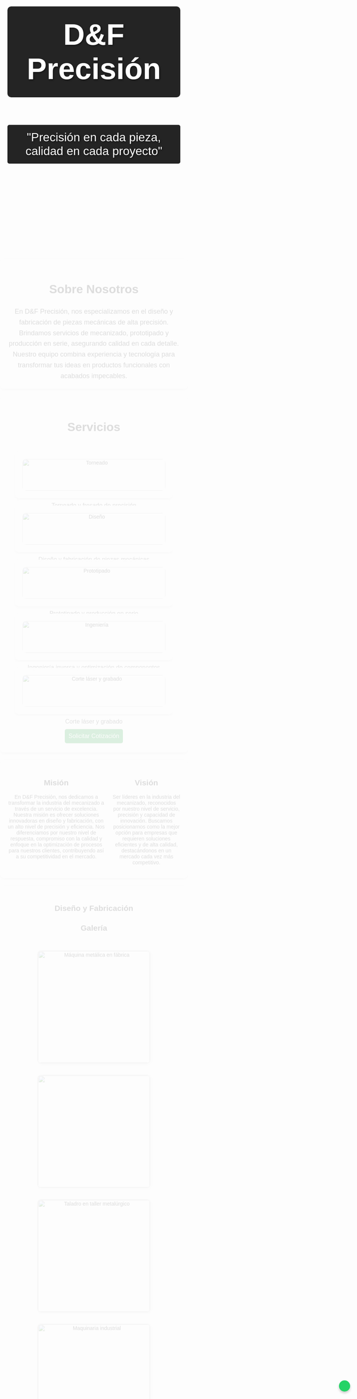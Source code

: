 <html lang="es">
<head>
    <meta charset="UTF-8">
    <meta name="viewport" content="width=device-width, initial-scale=1.0">
    <title>D&F Precisión</title>
    <!-- Favicon -->
    <link rel="apple-touch-icon" sizes="57x57" href="/apple-icon-57x57.png">
    <link rel="apple-touch-icon" sizes="60x60" href="/apple-icon-60x60.png">
    <link rel="apple-touch-icon" sizes="72x72" href="/apple-icon-72x72.png">
    <link rel="apple-touch-icon" sizes="76x76" href="/apple-icon-76x76.png">
    <link rel="apple-touch-icon" sizes="114x114" href="/apple-icon-114x114.png">
    <link rel="apple-touch-icon" sizes="120x120" href="/apple-icon-120x120.png">
    <link rel="apple-touch-icon" sizes="144x144" href="/apple-icon-144x144.png">
    <link rel="apple-touch-icon" sizes="152x152" href="/apple-icon-152x152.png">
    <link rel="apple-touch-icon" sizes="180x180" href="/apple-icon-180x180.png">
    <link rel="icon" type="image/png" sizes="192x192" href="/android-icon-192x192.png">
    <link rel="icon" type="image/png" sizes="32x32" href="/favicon-32x32.png">
    <link rel="icon" type="image/png" sizes="96x96" href="/favicon-96x96.png">
    <link rel="icon" type="image/png" sizes="16x16" href="/favicon-16x16.png">
    <link rel="manifest" href="/manifest.json">
    <meta name="msapplication-TileColor" content="#ffffff">
    <meta name="msapplication-TileImage" content="/ms-icon-144x144.png">
    <meta name="theme-color" content="#ffffff">
    <!-- Fuentes y estilos -->
    <link href="https://fonts.googleapis.com/css2?family=Roboto:wght@400;700&display=swap" rel="stylesheet">
    <link rel="stylesheet" href="https://cdnjs.cloudflare.com/ajax/libs/font-awesome/6.0.0/css/all.min.css">
    <style>
        body {
            font-family: 'Roboto', sans-serif;
            margin: 0;
            padding: 0;
            background-image: url('https://images.unsplash.com/photo-1666634157070-6fd830fb5672?q=80&w=1470&auto=format&fit=crop&ixlib=rb-4.0.3&ixid=M3wxMjA3fDB8MHxwaG90by1wYWdlfHx8fGVufDB8fHx8fA%3D%3D');
            background-size: cover;
            background-position: center;
            background-attachment: fixed;
            color: #333;
        }
        header {
            background-image: url('https://drive.google.com/uc?export=view&id=1TH70Y8t1fN8W5j2PC2eG-cLl2XGOruDx');
            background-size: cover;
            background-position: center;
            color: white;
            padding: 150px 20px;
            text-align: center;
        }
        header h1 {
            font-size: 80px;
            text-shadow: 2px 2px 4px rgba(0, 0, 0, 0.5);
            background-color: rgba(0, 0, 0, 0.86);
            display: inline-block;
            padding: 30px 45px;
            border-radius: 10px;
        }
        header p {
            font-size: 32px;
            margin-top: 20px;
            text-shadow: 2px 2px 4px rgba(0, 0, 0, 0.5);
            background-color: rgba(0, 0, 0, 0.86);
            display: inline-block;
            padding: 15px 25px;
            border-radius: 5px;
        }
        section {
            background-color: rgba(255, 255, 255, 0.9);
            border-radius: 10px;
            box-shadow: 0 4px 6px rgba(0, 0, 0, 0.1);
            margin: 20px auto;
            padding: 20px;
            max-width: 1000px;
            animation: fadeIn 0.5s ease-out;
        }
        @keyframes fadeIn {
            from { opacity: 0; transform: translateY(20px); }
            to { opacity: 1; transform: translateY(0); }
        }
        .gallery img {
            width: 100%;
            max-width: 300px;
            margin: 10px;
            border: 2px solid #ddd;
            border-radius: 5px;
            transition: transform 0.3s ease, box-shadow 0.3s ease;
        }
        .gallery img:hover {
            transform: scale(1.05);
            box-shadow: 0 8px 16px rgba(0, 0, 0, 0.2);
        }
        form {
            max-width: 400px;
            margin: auto;
            display: flex;
            flex-direction: column;
        }
        input, textarea, button {
            margin: 5px 0;
            padding: 10px;
            font-size: 16px;
            border: 1px solid #ddd;
            border-radius: 5px;
        }
        button {
            background-color: #28a745;
            color: white;
            border: none;
            cursor: pointer;
            transition: background-color 0.3s ease;
        }
        button:hover {
            background-color: #218838;
        }
        .justificado {
            text-align: center;
            max-width: 800px;
            margin: auto;
            font-size: 18px;
            line-height: 1.6;
        }
        .mision-vision {
            display: flex;
            justify-content: center;
            gap: 20px;
            max-width: 900px;
            margin: auto;
        }
        @media (max-width: 600px) {
            .mision-vision {
                flex-direction: column;
            }
            .mision-vision div {
                width: 100%;
            }
            header h1 {
                font-size: 48px;
                padding: 15px 30px;
            }
            header p {
                font-size: 18px;
                padding: 8px 16px;
            }
        }
        footer {
            background-color: rgba(51, 51, 51, 0.9);
            color: white;
            padding: 20px;
            text-align: center;
        }
        footer a {
            color: #28a745;
            margin: 0 10px;
            text-decoration: none;
        }
        .servicios-container {
            display: grid;
            grid-template-columns: repeat(auto-fit, minmax(250px, 1fr));
            gap: 20px;
            padding: 20px;
        }
        .servicio {
            text-align: center;
            background-color: rgba(255, 255, 255, 0.95);
            border-radius: 10px;
            padding: 20px;
            box-shadow: 0 4px 6px rgba(0, 0, 0, 0.1);
            transition: transform 0.3s ease, box-shadow 0.3s ease;
        }
        .servicio:hover {
            transform: translateY(-5px);
            box-shadow: 0 8px 16px rgba(0, 0, 0, 0.2);
        }
        .servicio img {
            width: 100%;
            border-radius: 10px;
            margin-bottom: 15px;
        }
        .servicio p {
            font-size: 16px;
            color: #555;
        }
        .horarios {
            text-align: center;
            margin: 20px 0;
            padding: 20px;
            background-color: rgba(255, 255, 255, 0.9);
            border-radius: 10px;
            box-shadow: 0 4px 6px rgba(0, 0, 0, 0.1);
        }
        .horarios h2 {
            font-size: 24px;
            margin-bottom: 10px;
        }
        .horarios p {
            font-size: 16px;
            color: #555;
        }
        .ubicacion {
            text-align: center;
            margin: 20px 0;
            padding: 20px;
            background-color: rgba(255, 255, 255, 0.9);
            border-radius: 10px;
            box-shadow: 0 4px 6px rgba(0, 0, 0, 0.1);
        }
        .ubicacion h2 {
            font-size: 24px;
            margin-bottom: 10px;
        }
        .ubicacion iframe {
            width: 100%;
            height: 300px;
            border: 0;
            border-radius: 10px;
        }
    </style>
</head>
<body>
    <header>
        <h1>D&F Precisión</h1>
        <p>"Precisión en cada pieza, calidad en cada proyecto"</p>
    </header>
    <main>
        <section>
            <h2 style="text-align: center; font-size: 32px;">Sobre Nosotros</h2>
            <p class="justificado">
                En D&F Precisión, nos especializamos en el diseño y fabricación de piezas mecánicas de alta precisión. 
                Brindamos servicios de mecanizado, prototipado y producción en serie, asegurando calidad en cada detalle. 
                Nuestro equipo combina experiencia y tecnología para transformar tus ideas en productos funcionales con acabados impecables.
            </p>
        </section>
        <section>
            <h2 style="text-align: center; font-size: 32px;">Servicios</h2>
            <div class="servicios-container">
                <div class="servicio">
                    <img src="https://images.unsplash.com/photo-1652888510609-ed2d2ad64d6b?q=80&w=1527&auto=format&fit=crop&ixlib=rb-4.0.3&ixid=M3wxMjA3fDB8MHxwaG90by1wYWdlfHx8fGVufDB8fHx8fA%3D%3D" alt="Torneado">
                    <p>Torneado y fresado de precisión</p>
                </div>
                <div class="servicio">
                    <img src="https://d2t1xqejof9utc.cloudfront.net/screenshots/pics/ee5506e1dc1d30cf73826786234ade75/large.jpg" alt="Diseño">
                    <p>Diseño y fabricación de piezas mecánicas</p>
                </div>
                <div class="servicio">
                    <img src="https://images.unsplash.com/photo-1729854808531-b3cf8c341993?q=80&w=1470&auto=format&fit=crop&ixlib=rb-4.0.3&ixid=M3wxMjA3fDB8MHxwaG90by1wYWdlfHx8fGVufDB8fHx8fA%3D%3D" alt="Prototipado">
                    <p>Prototipado y producción en serie</p>
                </div>
                <div class="servicio">
                    <img src="https://images.unsplash.com/photo-1736161999630-9feb825596a6?q=80&w=1470&auto=format&fit=crop&ixlib=rb-4.0.3&ixid=M3wxMjA3fDB8MHxwaG90by1wYWdlfHx8fGVufDB8fHx8fA%3D%3D" alt="Ingeniería">
                    <p>Ingeniería inversa y optimización de componentes</p>
                </div>
                <div class="servicio">
                    <img src="https://images.unsplash.com/photo-1738162837451-2041c1418f54?q=80&w=1632&auto=format&fit=crop&ixlib=rb-4.0.3&ixid=M3wxMjA3fDB8MHxwaG90by1wYWdlfHx8fGVufDB8fHx8fA%3D%3D" alt="Corte láser y grabado">
                    <p>Corte láser y grabado</p>
                </div>
            </div>
            <a href="#cotizacion" style="text-decoration: none;">
                <button style="margin-top: 20px; display: block; margin-left: auto; margin-right: auto;">Solicitar Cotización</button>
            </a>
        </section>
        <section class="mision-vision">
            <div>
                <h2>Misión</h2>
                <p>En D&F Precisión, nos dedicamos a transformar la industria del mecanizado a través de un servicio de excelencia. 
                   Nuestra misión es ofrecer soluciones innovadoras en diseño y fabricación, con un alto nivel de precisión y eficiencia. 
                   Nos diferenciamos por nuestro nivel de respuesta, compromiso con la calidad y enfoque en la optimización de procesos para nuestros clientes, 
                   contribuyendo así a su competitividad en el mercado.</p>
            </div>
            <div>
                <h2>Visión</h2>
                <p>Ser líderes en la industria del mecanizado, reconocidos por nuestro nivel de servicio, precisión y capacidad de innovación. 
                   Buscamos posicionarnos como la mejor opción para empresas que requieren soluciones eficientes y de alta calidad, 
                   destacándonos en un mercado cada vez más competitivo.</p>
            </div>
        </section>
        <section>
        <head>
    <meta charset="UTF-8">
    <meta name="viewport" content="width=device-width, initial-scale=1.0">
    <title>Diseño y Fabricación</title>
    <style>
        body {
            font-family: Arial, sans-serif;
            margin: 0;
            padding: 0;
            text-align: center;
        }
        .gallery {
            display: flex;
            flex-wrap: wrap;
            justify-content: center;
            gap: 10px;
            padding: 20px;
        }
        .gallery img {
            width: 300px;
            height: auto;
            border-radius: 10px;
            box-shadow: 2px 2px 10px rgba(0, 0, 0, 0.1);
        }
    </style>
<html lang="es">
<body>
    <h1>Diseño y Fabricación</h1>
    <h2>Galería</h2>
    <div class="gallery">
        <img src="https://img.freepik.com/foto-gratis/maquina-metalica-fabrica_1112-248.jpg?t=st=1738622894~exp=1738626494~hmac=a3eda834cc7c5e97139988ced8a6556e32d583926fa74303113e28e6d674d78c&w=740" alt="Máquina metálica en fábrica">
        <img src="https://img.freepik.com/foto-gratis/cortar-madera-contrachapada_1098-13347.jpg?t=st=1738625189~exp=1738628789~hmac=4c4456da7bb770b6a7e847b9155de4d7e2b8a12164f2f3a3539a2c112886c11d&w=740">
        <img src="https://img.freepik.com/foto-gratis/taladro-metal-industrial-taller-metalurgico_342744-520.jpg?t=st=1738622907~exp=1738626507~hmac=75ad33ac7867ef6c1acd84594a595c5250874d7ed121d99fc4daa7c3b8cadfce&w=740" alt="Taladro en taller metalúrgico">
        <img src="https://images.unsplash.com/photo-1727292486169-33eba0865c99?q=80&w=1374&auto=format&fit=crop&ixlib=rb-4.0.3&ixid=M3wxMjA3fDB8MHxwaG90by1wYWdlfHx8fGVufDB8fHx8fA%3D%3D" alt="Maquinaria industrial">
        <img src="https://images.unsplash.com/photo-1727292485794-925866ec2372?q=80&w=1374&auto=format&fit=crop&ixlib=rb-4.0.3&ixid=M3wxMjA3fDB8MHxwaG90by1wYWdlfHx8fGVufDB8fHx8fA%3D%3D" alt="Piezas metálicas">
        <img src="https://images.unsplash.com/photo-1602223114290-ba6de2938acc?q=80&w=1374&auto=format&fit=crop&ixlib=rb-4.0.3&ixid=M3wxMjA3fDB8MHxwaG90by1wYWdlfHx8fGVufDB8fHx8fA%3D%3D" alt="Torno industrial">
     </div>
        <section id="cotizacion">
            <h2>Solicita una Cotización</h2>
            <form action="https://formspree.io/f/myyabcde" method="POST">
                <input type="text" name="nombre" placeholder="Nombre" required>
                <input type="email" name="correo" placeholder="Correo" required>
                <textarea name="mensaje" placeholder="Descripción del trabajo" required></textarea>
                <button type="submit">Enviar</button>
            </form>
        </section>
        <!-- Sección de Horarios de Atención -->
        <section class="horarios">
            <h2>Horarios de Atención</h2>
            <p>Lunes a Viernes: 9:00 a 18:00</p>
            <p>Sábados: 9:00 a 12:00</p>
            <p>Para atención fuera de horario, contáctanos por correo o WhatsApp.</p>
        </section>
        <!-- Sección de Ubicación -->
        <section class="ubicacion">
            <h2>Ubicación</h2>
            <p>Col. José Clemente Orozco, Guadalajara, Jalisco.</p>
            <iframe src="https://www.google.com/maps/embed?pb=!1m18!1m12!1m3!1d3733.383684798084!2d-103.37126668459115!3d20.653557486202835!2m3!1f0!2f0!3f0!3m2!1i1024!2i768!4f13.1!3m3!1m2!1s0x8428b1f8a5f5f5f5%3A0x5f5f5f5f5f5f5f5f!2sCol.%20Jos%C3%A9%20Clemente%20Orozco%2C%20Guadalajara%2C%20Jal.!5e0!3m2!1ses!2smx!4v1633036800000!5m2!1ses!2smx" 
                    allowfullscreen="" 
                    loading="lazy">
            </iframe>
         </section>
        <section>
            <h2>Contacto</h2>
            <p>Para más información, no dudes en contactarnos:</p>
            <ul style="list-style-type: none; padding-left: 0;">
                <li><strong>Joshua Solis:</strong> 
                    <a href="tel:3315841619">331 584 1619</a> | 
                    <a href="mailto:Joshuasolis_05@hotmail.com">Joshuasolis_05@hotmail.com</a>
                </li>
                <li><strong>Francisco Antonio:</strong> 
                    <a href="tel:3310000793">331 000 0793</a> | 
                    <a href="mailto:Fsolyluna@hotmail.com">Fsolyluna@hotmail.com</a>
                </li>
            </ul>
        </section>
    </main>
    <footer>
        <p>Contacto: Fsolyluna@hotmail.com | Tel: +52 331 000 0793</p>
        <p>Síguenos en:
            <a href="#">Facebook</a>
            <a href="#">Instagram</a>
            <a href="#">LinkedIn</a>
        </p>
    </footer>
    <a href="https://wa.me/523310000793" target="_blank" style="position: fixed; bottom: 20px; right: 20px; background-color: #25D366; color: white; padding: 15px; border-radius: 50%; text-decoration: none; box-shadow: 0 4px 6px rgba(0, 0, 0, 0.2);">
        <i class="fab fa-whatsapp" style="font-size: 24px;"></i>
    </a>
</body>
</html>


